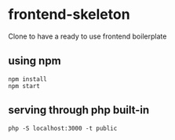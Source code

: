 # frontend-skeleton
Clone to have a ready to use frontend boilerplate
## using npm
```
npm install
npm start
```
## serving through php built-in
```
php -S localhost:3000 -t public
```
